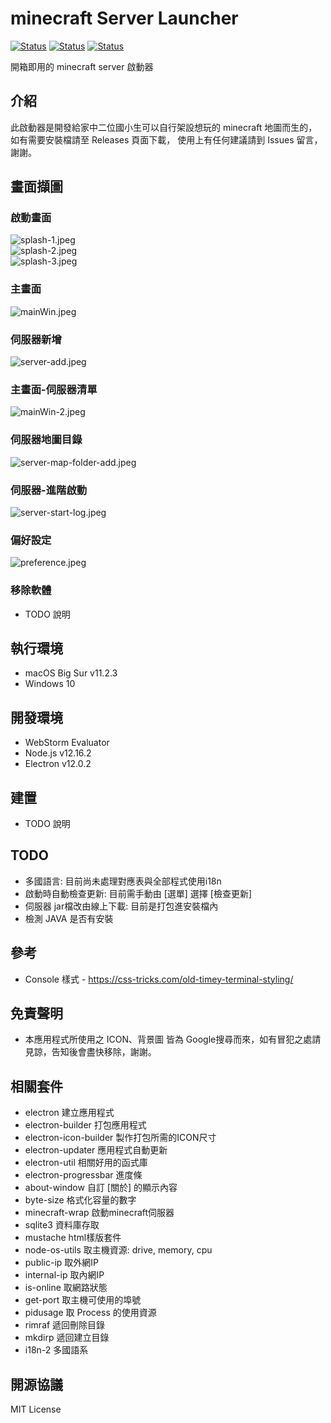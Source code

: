 # minecraft Server Launcher

[![Status](https://img.shields.io/badge/npm-v6.14.4-blue.svg)](https://www.npmjs.com/)
[![Status](https://img.shields.io/badge/node-v12.16.2-blue.svg)](https://nodejs.org/en/download/)
[![Status](https://img.shields.io/badge/License-MIT-red.svg)](https://github.com/marklin0531/minecraft-server-launcher)

開箱即用的 minecraft server 啟動器

## 介紹

此啟動器是開發給家中二位國小生可以自行架設想玩的 minecraft 地圖而生的，如有需要安裝檔請至 Releases 頁面下載，
使用上有任何建議請到 Issues 留言，謝謝。

## 畫面擷圖

### 啟動畫面
![splash-1.jpeg](screenshot/splash-1.jpeg)<br />
![splash-2.jpeg](screenshot/splash-2.jpeg)<br />
![splash-3.jpeg](screenshot/splash-3.jpeg)<br />

### 主畫面
![mainWin.jpeg](screenshot/mainWin.jpeg)<br />

### 伺服器新增
![server-add.jpeg](screenshot/server-add.jpeg)<br />

### 主畫面-伺服器清單
![mainWin-2.jpeg](screenshot/mainWin-2.jpeg)<br />

### 伺服器地圖目錄
![server-map-folder-add.jpeg](screenshot/server-map-folder-add.jpeg)<br />

### 伺服器-進階啟動
![server-start-log.jpeg](screenshot/server-start-log.jpeg)<br />

### 偏好設定
![preference.jpeg](screenshot/preference.jpeg)<br />


### 移除軟體
- TODO 說明

## 執行環境
- macOS Big Sur v11.2.3
- Windows 10

## 開發環境
- WebStorm Evaluator
- Node.js v12.16.2
- Electron v12.0.2

## 建置
- TODO 說明

## TODO
- 多國語言: 目前尚未處理對應表與全部程式使用i18n
- 啟動時自動檢查更新: 目前需手動由 [選單] 選擇 [檢查更新]
- 伺服器 jar檔改由線上下載: 目前是打包進安裝檔內
- 檢測 JAVA 是否有安裝

## 參考
- Console 樣式 - https://css-tricks.com/old-timey-terminal-styling/

## 免責聲明
- 本應用程式所使用之 ICON、背景圖 皆為 Google搜尋而來，如有冒犯之處請見諒，告知後會盡快移除，謝謝。

## 相關套件
- electron 建立應用程式
- electron-builder 打包應用程式
- electron-icon-builder 製作打包所需的ICON尺寸
- electron-updater 應用程式自動更新
- electron-util 相關好用的函式庫
- electron-progressbar 進度條
- about-window  自訂 [關於] 的顯示內容
- byte-size 格式化容量的數字
- minecraft-wrap 啟動minecraft伺服器
- sqlite3 資料庫存取
- mustache html樣版套件
- node-os-utils 取主機資源: drive, memory, cpu
- public-ip 取外網IP
- internal-ip 取內網IP
- is-online 取網路狀態
- get-port 取主機可使用的埠號
- pidusage  取 Process 的使用資源
- rimraf 遞回刪除目錄
- mkdirp 遞回建立目錄
- i18n-2 多國語系


## 開源協議
MIT License

